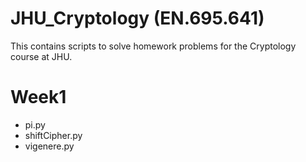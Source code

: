 # JHU_Cryptology (EN.695.641)
This contains scripts to solve homework problems for the Cryptology course at JHU.

# Week1
  * pi.py
  * shiftCipher.py
  * vigenere.py
